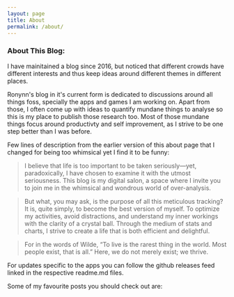```yaml
---
layout: page
title: About
permalink: /about/
---
```


### About This Blog:


I have mainitained a blog since 2016, but noticed that different crowds have different interests and thus keep ideas around different themes in different places. 

Ronynn's blog in it's current form is dedicated to discussions around all things foss, specially the apps and games I am working on. Apart from those, I often come up with ideas to quantify mundane things to analyse so this is my place to publish those research too. Most of those mundane things focus around productivty and self improvement, as I strive to be one step better than I was before.

Few lines of description from the earlier version of this about page that I changed for being too whimsical yet I find it to be funny:

> I believe that life is too important to be taken seriously—yet, paradoxically, I have chosen to examine it with the utmost seriousness. This blog is my digital salon, a space where I invite you to join me in the whimsical and wondrous world of over-analysis.

> But what, you may ask, is the purpose of all this meticulous tracking? It is, quite simply, to become the best version of myself. To optimize my activities, avoid distractions, and understand my inner workings with the clarity of a crystal ball. Through the medium of stats and charts, I strive to create a life that is both efficient and delightful.

> For in the words of Wilde, “To live is the rarest thing in the world. Most people exist, that is all.” Here, we do not merely exist; we thrive.


For updates specific to the apps you can follow the github releases feed linked in the respective readme.md files. 

Some of my favourite posts you should check out are:


